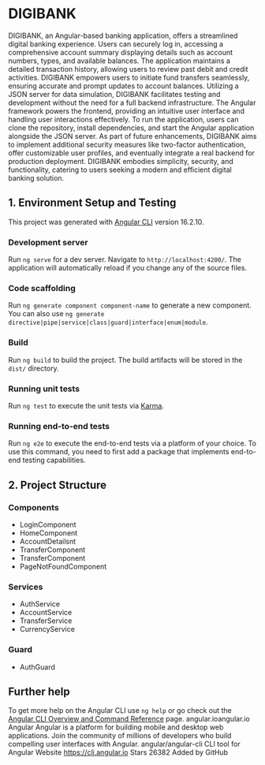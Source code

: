 # DIGIBANK
DIGIBANK, an Angular-based banking application, offers a streamlined digital banking experience. Users can securely log in, accessing a comprehensive account summary displaying details such as account numbers, types, and available balances. The application maintains a detailed transaction history, allowing users to review past debit and credit activities. DIGIBANK empowers users to initiate fund transfers seamlessly, ensuring accurate and prompt updates to account balances.
Utilizing a JSON server for data simulation, DIGIBANK facilitates testing and development without the need for a full backend infrastructure. The Angular framework powers the frontend, providing an intuitive user interface and handling user interactions effectively. To run the application, users can clone the repository, install dependencies, and start the Angular application alongside the JSON server.
As part of future enhancements, DIGIBANK aims to implement additional security measures like two-factor authentication, offer customizable user profiles, and eventually integrate a real backend for production deployment. DIGIBANK embodies simplicity, security, and functionality, catering to users seeking a modern and efficient digital banking solution.
## 1. Environment Setup and Testing
This project was generated with [Angular CLI](https://github.com/angular/angular-cli) version 16.2.10.
### Development server
Run `ng serve` for a dev server. Navigate to `http://localhost:4200/`. The application will automatically reload if you change any of the source files.
### Code scaffolding
Run `ng generate component component-name` to generate a new component. You can also use `ng generate directive|pipe|service|class|guard|interface|enum|module`.
### Build
Run `ng build` to build the project. The build artifacts will be stored in the `dist/` directory.
### Running unit tests
Run `ng test` to execute the unit tests via [Karma](https://karma-runner.github.io).
### Running end-to-end tests
Run `ng e2e` to execute the end-to-end tests via a platform of your choice. To use this command, you need to first add a package that implements end-to-end testing capabilities.
## 2. Project Structure
### Components
* LoginComponent
* HomeComponent
* AccountDetailsnt
* TransferComponent
* TransferComponent
* PageNotFoundComponent
### Services
* AuthService
* AccountService
* TransferService
* CurrencyService
### Guard
* AuthGuard
## Further help
To get more help on the Angular CLI use `ng help` or go check out the [Angular CLI Overview and Command Reference](https://angular.io/cli) page.
angular.ioangular.io
Angular
Angular is a platform for building mobile and desktop web applications.
Join the community of millions of developers who build compelling user interfaces with Angular.
angular/angular-cli
CLI tool for Angular
Website
https://cli.angular.io
Stars
26382
Added by GitHub